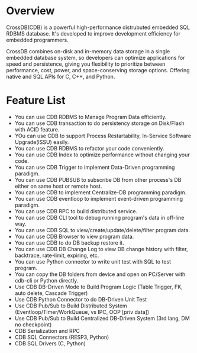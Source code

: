 # Overview

CrossDB(CDB) is a powerful high-performance distrubuted embedded SQL RDBMS database. It's developed to 
improve development efficiency for embedded programmers. 

CrossDB combines on-disk and in-memory data storage in a single embedded database system, so developers can optimize applications for speed and persistence, giving you flexibility to prioritize between performance, cost, power, and space-conserving storage options. Offering native and SQL APIs for C, C++, and Python.


# Feature List

* You can use CDB RDBMS to Manage Program Data efficiently.
* You can use CDB transaction to do persistency storage on Disk/Flash with ACID feature.
* YOu can use CDB to support Process Restartability, In-Service Software Upgrade(ISSU) easily.
* You can use CDB RDBMS to refactor your code conveniently.
* You can use CDB Index to optimize performance without changing your code.
* You can use CDB Trigger to implement Data-Driven programming paradigm.
* You can use CDB PUBSUB to subscribe DB from other process's DB either on same host or remote host.
* You can use CDB to implement Centralize-DB programming paradigm.
* You can use CDB eventloop to implement event-driven programming paradigm.
* You can use CDB RPC to build distributed service.
* You can use CDB CLI tool to debug running program's data in off-line way.
* You can use CDB SQL to view/create/update/delete/filter program data.
* You can use CDB Browser to view program data.
* You can use CDB to do DB backup restore it.
* You can use CDB DB Change Log to view DB change history with filter, backtrace, rate-limit, expiring, etc.
* You can use Python connector to write unit test with SQL to test program.
* You can copy the DB folders from device and open on PC/Server with cdb-cli or Python directly.
* Use CDB DB-Driven Mode to Build Program Logic (Table Trigger, FK, auto delete, Cascade Trigger)
* Use CDB Python Connector to do DB-Driven Unit Test
* Use CDB Pub/Sub to Build Distributed System (Eventloop/Timer/WorkQueue, vs IPC, OOP [priv data])
* Use CDB Pub/Sub to Build Centralized DB-Driven System (3rd lang, DM no checkpoint)
* CDB Serialization and RPC
* CDB SQL Connectors (RESP3, Python)
* CDB SQL Drivers (C, Python)
